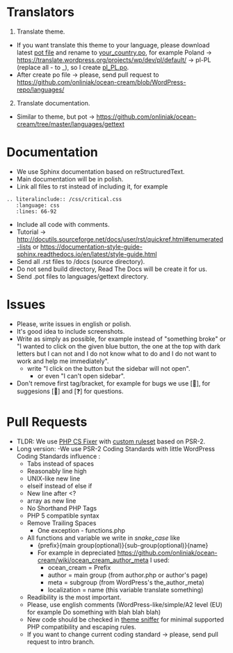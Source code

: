 # Translators
1. Translate theme.
- If you want translate this theme to your language, please download latest [pot file](https://github.com/onliniak/ocean-cream/blob/master/languages/ocean-cream.pot) and rename to [your_country.po](https://translate.wordpress.org/projects/wp/dev/), for example Poland → https://translate.wordpress.org/projects/wp/dev/pl/default/ → pl-PL (replace all - to _), so I create [pl_PL.po](https://github.com/onliniak/ocean-cream/blob/master/languages/pl_PL.po).
- After create po file → please, send pull request to https://github.com/onliniak/ocean-cream/blob/WordPress-repo/languages/
2. Translate documentation. 
- Similar to theme, but pot → https://github.com/onliniak/ocean-cream/tree/master/languages/gettext
# Documentation
- We use Sphinx documentation based on reStructuredText.
- Main documentation will be in polish.
- Link all files to rst instead of including it, for example 
```
.. literalinclude:: /css/critical.css
   :language: css
   :lines: 66-92
```
- Include all code with comments. 
- Tutorial → http://docutils.sourceforge.net/docs/user/rst/quickref.html#enumerated-lists or https://documentation-style-guide-sphinx.readthedocs.io/en/latest/style-guide.html
- Send all .rst files to /docs (source directory).
- Do not send build directory, Read The Docs will be create it for us.
- Send .pot files to languages/gettext directory. 
# Issues
- Please, write issues in english or polish.
- It's good idea to include screenshots.
- Write as simply as possible, for example instead of "something broke" or "I wanted to click on the given blue button, the one at the top with dark letters but I can not and I do not know what to do and I do not want to work and help me immediately".
  - write "I click on the button but the sidebar will not open".
    - or even "I can't open sidebar".
- Don't remove first tag/bracket, for example for bugs we use [🐛], for suggesions [🤔] and [❓] for questions. 
# Pull Requests
- TLDR: We use [PHP CS Fixer](https://github.com/FriendsOfPHP/PHP-CS-Fixer) with [custom ruleset](https://github.com/onliniak/ocean-cream/blob/intro/ruleset.xml) based on PSR-2.
- Long version:
-We use PSR-2 Coding Standards with little WordPress Coding Standards influence :
  - Tabs instead of spaces
  - Reasonably line high
  - UNIX-like new line
  - elseif instead of else if 
  - New line after <?
  - array as new line
  - No Shorthand PHP Tags
  - PHP 5 compatible syntax
  - Remove Trailing Spaces
    - One exception - functions.php
  - All functions and variable we write in *snake_case* like
    - {prefix}{main group(optional)}{sub-group(optional)}{name}
    - For example in depreciated https://github.com/onliniak/ocean-cream/wiki/ocean_cream_author_meta I used:
      - ocean_cream = Prefix
      - author = main group (from author.php or author's page)
      - meta = subgroup (from WordPress's the_author_meta)
      - localization = name (this variable translate something)
  - Readibility is the most important.
  - Please, use english comments (WordPress-like/simple/A2 level (EU) for example Do something with blah blah blah)
  - New code should be checked in [theme sniffer](https://github.com/WPTRT/theme-sniffer) for minimal supported PHP compatibility and escaping rules.
  - If you want to change current coding standard → please, send pull request to intro branch. 
